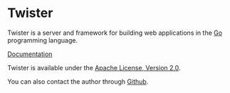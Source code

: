 Twister
=======

Twister is a server and framework for building web applications in the [Go](http://golang.org/) programming language. 

[Documentation](http://gopkgdoc.appspot.com/pkg/github.com/garyburd/twister)
  
Twister is available under the [Apache License, Version 2.0](http://www.apache.org/licenses/LICENSE-2.0.html).
 
You can also contact the author through [Github](https://github.com/inbox/new/garyburd).
